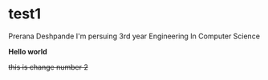 # test1

Prerana Deshpande 
I'm persuing 3rd year Engineering 
In Computer Science

**Hello world**

~~this is change number 2~~

